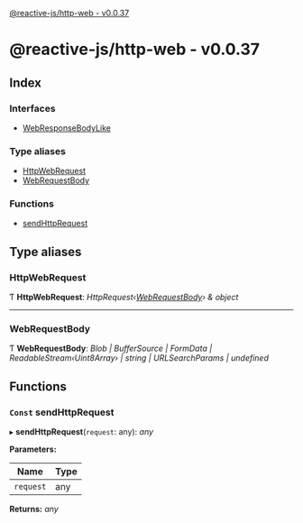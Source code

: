 [@reactive-js/http-web - v0.0.37](README.md)

# @reactive-js/http-web - v0.0.37

## Index

### Interfaces

* [WebResponseBodyLike](interfaces/webresponsebodylike.md)

### Type aliases

* [HttpWebRequest](README.md#httpwebrequest)
* [WebRequestBody](README.md#webrequestbody)

### Functions

* [sendHttpRequest](README.md#const-sendhttprequest)

## Type aliases

###  HttpWebRequest

Ƭ **HttpWebRequest**: *HttpRequest‹[WebRequestBody](README.md#webrequestbody)› & object*

___

###  WebRequestBody

Ƭ **WebRequestBody**: *Blob | BufferSource | FormData | ReadableStream‹Uint8Array› | string | URLSearchParams | undefined*

## Functions

### `Const` sendHttpRequest

▸ **sendHttpRequest**(`request`: any): *any*

**Parameters:**

Name | Type |
------ | ------ |
`request` | any |

**Returns:** *any*
